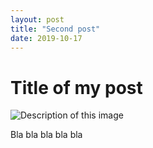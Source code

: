```yaml
---
layout: post
title: "Second post"
date: 2019-10-17
---
```


# Title of my post 

![Description of this image](/img/1.jpg "Title of this image")

Bla bla bla bla bla 